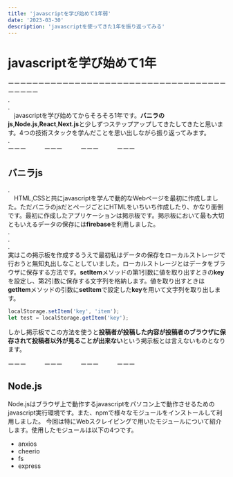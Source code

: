 ```yaml
---
title: 'javascriptを学び始めて1年弱'
date: '2023-03-30'
description: 'javascriptを使ってきた1年を振り返ってみる'
---
```



# javascriptを学び始めて1年
ーーーーーーーーーーーーーーーーーーーーーーーーーーーーーーーーーーーーーーーーー  
.  
.  
　javascriptを学び始めてからそろそろ1年です。**バニラのjs**,**Node.js**,**React**,**Next.js**と少しずつステップアップしてきたしてきたと思います。4つの技術スタックを学んだことを思い出しながら振り返ってみます。  
.  
ーーー　　　ーーー　　　ーーー　　　ーーー
## バニラjs
.  
　HTML,CSSと共にjavascriptを学んで動的なWebページを最初に作成しました。ただバニラのjsだとページごとにHTMLをいちいち作成したり、かなり面倒です。最初に作成したアプリケーションは掲示板です。掲示板において最も大切ともいえるデータの保存には**firebase**を利用しました。  
.  
.  
.    
 実はこの掲示板を作成するうえで最初私はデータの保存をローカルストレージで行おうと無知丸出しなことしていました。ローカルストレージとはデータをブラウザに保存する方法です。**setItem**メソッドの第1引数に値を取り出すときの**key**を設定し、第2引数に保存する文字列を格納します。値を取り出すときは**getItem**メソッドの引数に**setItem**で設定した**key**を用いて文字列を取り出します。
 ```js
 localStorage.setItem('key', 'item');
 let test = localStorage.getItem('key');

 ```
 しかし掲示板でこの方法を使うと**投稿者が投稿した内容が投稿者のブラウザに保存されて投稿者以外が見ることが出来ない**という掲示板とは言えないものとなります。  
     
 ーーー　　　ーーー　　　ーーー　　　ーーー
   
## Node.js
  
  Node.jsはブラウザ上で動作するjavascriptをパソコン上で動作させるためのjavascript実行環境です。また、npmで様々なモジュールをインストールして利用しました。
  今回は特にWebスクレイピングで用いたモジュールについて紹介します。使用したモジュールは以下の4つです。

* anxios
* cheerio
* fs
* express  